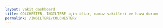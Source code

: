 ```yaml
---
layout: vakit_dashboard
title: COLCHESTER, INGILTERE için iftar, namaz vakitleri ve hava durumu - ilçe/eyalet seç
permalink: /INGILTERE/COLCHESTER/
---
```


<script type="text/javascript">
  var GLOBAL_COUNTRY = 'INGILTERE';
  var GLOBAL_CITY = 'COLCHESTER';
  var GLOBAL_STATE = '';
  var lat = 72;
  var lon = 21;
</script>
